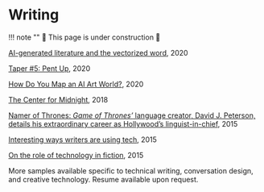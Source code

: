 # Writing

!!! note ""
    🚧 This page is under construction 🚧

[AI-generated literature and the vectorized word](https://dspace.mit.edu/handle/1721.1/127563), 2020

[Taper #5: Pent Up](https://elmcip.net/critical-writing/taper-5-pent), 2020

[How Do You Map an AI Art World?](https://medium.com/immerse-now/how-do-you-map-an-ai-art-world-8beb3e77a52b), 2020

[The Center for Midnight](https://www.robinsloan.com/center-for-midnight/), 2018

[Namer of Thrones: *Game of Thrones’* language creator, David J. Peterson, details his extraordinary career as Hollywood’s linguist-in-chief](https://www.languagemagazine.com/2015/09/18/namer-of-thrones/), 2015

[Interesting ways writers are using tech](https://bookriot.com/cool-ways-writers-are-using-tech/), 2015

[On the role of technology in fiction](https://bookriot.com/role-technology-fiction/), 2015

More samples available specific to technical writing, conversation design, and creative technology. Resume available upon request.